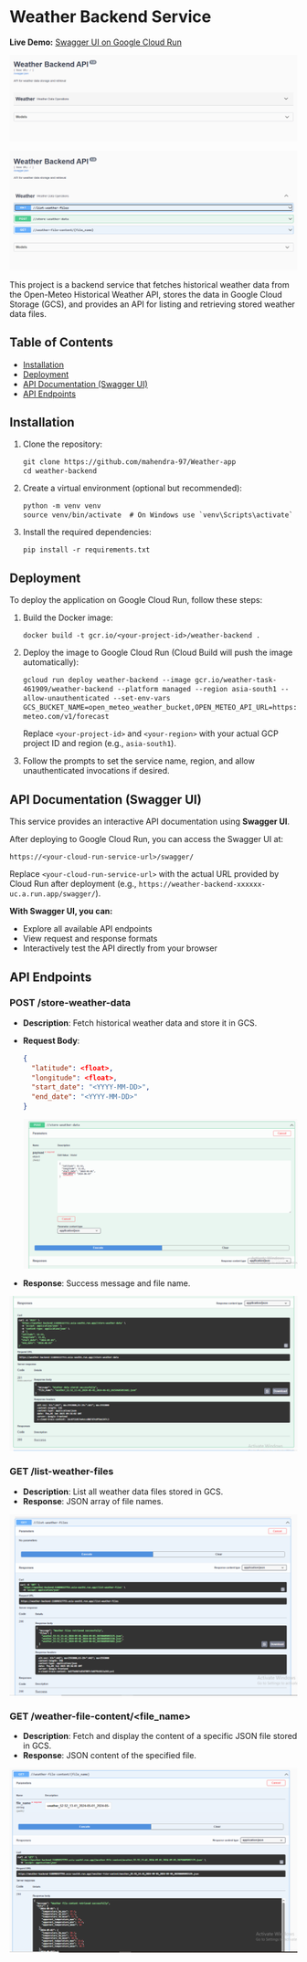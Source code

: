 # Weather Backend Service

**Live Demo:** [Swagger UI on Google Cloud Run](https://weather-backend-118898327753.asia-south1.run.app/swagger/)

![alt text](images/image.png)

![alt text](images/image-1.png)


This project is a backend service that fetches historical weather data from the Open-Meteo Historical Weather API, stores the data in Google Cloud Storage (GCS), and provides an API for listing and retrieving stored weather data files.

## Table of Contents

- [Installation](#installation)
- [Deployment](#deployment)
- [API Documentation (Swagger UI)](#api-documentation-swagger-ui)
- [API Endpoints](#api-endpoints)

## Installation

1. Clone the repository:
   ```
   git clone https://github.com/mahendra-97/Weather-app
   cd weather-backend
   ```

2. Create a virtual environment (optional but recommended):
   ```
   python -m venv venv
   source venv/bin/activate  # On Windows use `venv\Scripts\activate`
   ```

3. Install the required dependencies:
   ```
   pip install -r requirements.txt
   ```

## Deployment

To deploy the application on Google Cloud Run, follow these steps:

1. Build the Docker image:
   ```
   docker build -t gcr.io/<your-project-id>/weather-backend .
   ```

2. Deploy the image to Google Cloud Run (Cloud Build will push the image automatically):
   ```
   gcloud run deploy weather-backend --image gcr.io/weather-task-461909/weather-backend --platform managed --region asia-south1 --allow-unauthenticated --set-env-vars GCS_BUCKET_NAME=open_meteo_weather_bucket,OPEN_METEO_API_URL=https://api.open-meteo.com/v1/forecast
   ```
   Replace `<your-project-id>` and `<your-region>` with your actual GCP project ID and region (e.g., `asia-south1`).

3. Follow the prompts to set the service name, region, and allow unauthenticated invocations if desired.

## API Documentation (Swagger UI)

This service provides an interactive API documentation using **Swagger UI**.

After deploying to Google Cloud Run, you can access the Swagger UI at:

```
https://<your-cloud-run-service-url>/swagger/
```

Replace `<your-cloud-run-service-url>` with the actual URL provided by Cloud Run after deployment (e.g., `https://weather-backend-xxxxxx-uc.a.run.app/swagger/`).

**With Swagger UI, you can:**
- Explore all available API endpoints
- View request and response formats
- Interactively test the API directly from your browser

## API Endpoints

### POST /store-weather-data

- **Description**: Fetch historical weather data and store it in GCS.
- **Request Body**:
  ```json
  {
    "latitude": <float>,
    "longitude": <float>,
    "start_date": "<YYYY-MM-DD>",
    "end_date": "<YYYY-MM-DD>"
  }
  ```

  ![alt text](images/image-2.png)

- **Response**: Success message and file name.

![alt text](images/image-3.png)


### GET /list-weather-files

- **Description**: List all weather data files stored in GCS.
- **Response**: JSON array of file names.

![alt text](images/image-4.png)

### GET /weather-file-content/<file_name>

- **Description**: Fetch and display the content of a specific JSON file stored in GCS.
- **Response**: JSON content of the specified file.

![alt text](images/image-5.png)